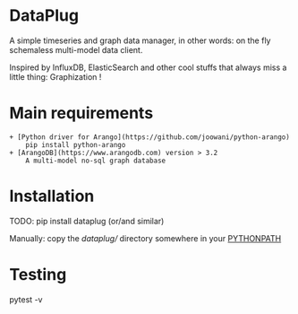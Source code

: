 # DataPlug

A simple timeseries and graph data manager, in other words: on the fly schemaless multi-model data client.

Inspired by InfluxDB, ElasticSearch and other cool stuffs that always miss a little thing: Graphization !


# Main requirements

	+ [Python driver for Arango](https://github.com/joowani/python-arango)
		pip install python-arango
	+ [ArangoDB](https://www.arangodb.com) version > 3.2
	    A multi-model no-sql graph database

# Installation

TODO: pip install dataplug (or/and similar)

Manually: copy the *dataplug/* directory somewhere in your [PYTHONPATH](https://docs.python.org/3/using/cmdline.html#envvar-PYTHONPATH)

# Testing

pytest -v
